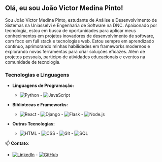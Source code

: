 ## Olá, eu sou João Victor Medina Pinto!

Sou João Victor Medina Pinto, estudante de Análise e Desenvolvimento de Sistemas na Uniasselvi e Engenharia de Software na DNC. Apaixonado por tecnologia, estou em busca de oportunidades para aplicar meus conhecimentos em projetos inovadores de desenvolvimento de software, com foco em full stack e tecnologias web. Estou sempre em aprendizado contínuo, aprimorando minhas habilidades em frameworks modernos e explorando novas ferramentas para criar soluções eficazes. Além de projetos pessoais, participo de atividades educacionais e eventos na comunidade de tecnologia.

### Tecnologias e Linguagens

- **Linguagens de Programação:**
  - ![Python](https://img.shields.io/badge/-Python-306998?logo=python&logoColor=ffffff)  - ![JavaScript](https://img.shields.io/badge/-JavaScript-F7E03D?logo=javascript&logoColor=000000)

- **Bibliotecas e Frameworks:**
  - ![React](https://img.shields.io/badge/-React-61DAFB?logo=react&logoColor=000000)  - ![Django](https://img.shields.io/badge/-Django-092E20?logo=django&logoColor=ffffff)  - ![Flask](https://img.shields.io/badge/-Flask-000000?logo=flask&logoColor=ffffff)  - ![Node.js](https://img.shields.io/badge/-Node.js-339933?logo=node.js&logoColor=ffffff)

- **Outras Tecnologias:**
  - ![HTML](https://img.shields.io/badge/-HTML-E34F26?logo=html5&logoColor=ffffff)  - ![CSS](https://img.shields.io/badge/-CSS-1572B6?logo=css3&logoColor=ffffff)  - ![Git](https://img.shields.io/badge/-Git-F05032?logo=git&logoColor=ffffff)  - ![SQL](https://img.shields.io/badge/-SQL-003B57?logo=sqlite&logoColor=ffffff)

📫 **Contato**:
- [![LinkedIn](https://img.shields.io/badge/-LinkedIn-0A66C2?style=flat-square&logo=linkedin&logoColor=white)](https://www.linkedin.com/in/joaovictormedina) - [![GitHub](https://img.shields.io/badge/-GitHub-181717?style=flat-square&logo=github&logoColor=white)](https://github.com/joaovictormedina)
